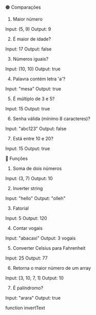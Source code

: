 🟠 Comparações


1. Maior número

Input: (5, 9)
Output: 9


2. É maior de idade?

Input: 17
Output: false


3. Números iguais?

Input: (10, 10)
Output: true


4. Palavra contém letra 'a'?

Input: "mesa"
Output: true


5. É múltiplo de 3 e 5?

Input: 15
Output: true


6. Senha válida (mínimo 8 caracteres)?

Input: "abc123"
Output: false


7. Está entre 10 e 20?

Input: 15
Output: true


🔵 Funções


1. Soma de dois números

Input: (3, 7)
Output: 10


2. Inverter string

Input: "hello"
Output: "olleh"


3. Fatorial

Input: 5
Output: 120


4. Contar vogais

Input: "abacaxi"
Output: 3 vogais


5. Converter Celsius para Fahrenheit

Input: 25
Output: 77


6. Retorna o maior número de um array

Input: [3, 10, 7, 1]
Output: 10


7. É palíndromo?

Input: "arara"
Output: true




function invertText